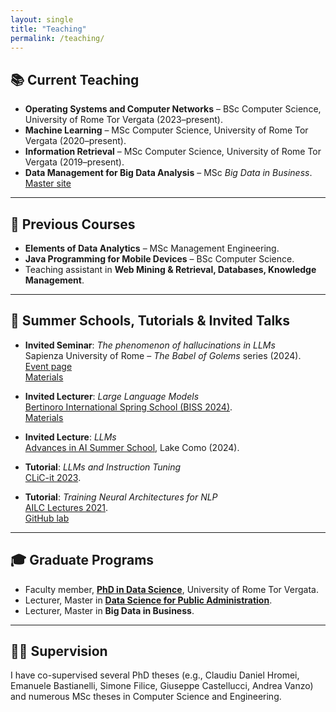 ```yaml
---
layout: single
title: "Teaching"
permalink: /teaching/
---
```


## 📚 Current Teaching

- **Operating Systems and Computer Networks** – BSc Computer Science, University of Rome Tor Vergata (2023–present).  
- **Machine Learning** – MSc Computer Science, University of Rome Tor Vergata (2020–present).  
- **Information Retrieval** – MSc Computer Science, University of Rome Tor Vergata (2019–present).  
- **Data Management for Big Data Analysis** – MSc *Big Data in Business*.  
  [Master site](https://datasciencepa.uniroma2.it/docenti-master/)  

---

## 📖 Previous Courses

- **Elements of Data Analytics** – MSc Management Engineering.  
- **Java Programming for Mobile Devices** – BSc Computer Science.  
- Teaching assistant in **Web Mining & Retrieval, Databases, Knowledge Management**.  

---

## 🏫 Summer Schools, Tutorials & Invited Talks

- **Invited Seminar**: *The phenomenon of hallucinations in LLMs*  
  Sapienza University of Rome – *The Babel of Golems* series (2024).  
  [Event page](https://web.uniroma1.it/storiaideelinguistiche/seminari)  
  [Materials](https://storiaideelinguistiche.web.uniroma1.it/sites/default/files/allegati_notizie/PhilAI_Croce.pdf)  

- **Invited Lecturer**: *Large Language Models*  
  [Bertinoro International Spring School (BISS 2024)](https://cs.unibo.it/projects/BISS/2024/courses/).  
  [Materials](https://github.com/crux82/BISS-2024)  

- **Invited Lecture**: *LLMs*  
  [Advances in AI Summer School](https://sites.google.com/unimib.it/advancesinai-2024/program), Lake Como (2024).  

- **Tutorial**: *LLMs and Instruction Tuning*  
  [CLiC-it 2023](https://clic2023.ilc.cnr.it/tutorial/).  

- **Tutorial**: *Training Neural Architectures for NLP*  
  [AILC Lectures 2021](https://www.ai-lc.it/en/lectures-2021/).  
  [GitHub lab](https://github.com/crux82/AILC-lectures2021-lab)  

---

## 🎓 Graduate Programs

- Faculty member, **[PhD in Data Science](https://datasciencephd.uniroma2.it/collegio-docenti/)**, University of Rome Tor Vergata.  
- Lecturer, Master in **[Data Science for Public Administration](https://datasciencepa.uniroma2.it/docenti-master/)**.  
- Lecturer, Master in **Big Data in Business**.  

---

## 👩‍🎓 Supervision

I have co-supervised several PhD theses (e.g., Claudiu Daniel Hromei, Emanuele Bastianelli, Simone Filice, Giuseppe Castellucci, Andrea Vanzo) and numerous MSc theses in Computer Science and Engineering.  